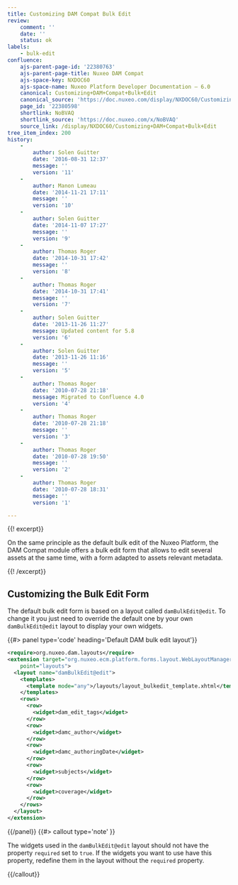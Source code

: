 ```yaml
---
title: Customizing DAM Compat Bulk Edit
review:
    comment: ''
    date: ''
    status: ok
labels:
    - bulk-edit
confluence:
    ajs-parent-page-id: '22380763'
    ajs-parent-page-title: Nuxeo DAM Compat
    ajs-space-key: NXDOC60
    ajs-space-name: Nuxeo Platform Developer Documentation — 6.0
    canonical: Customizing+DAM+Compat+Bulk+Edit
    canonical_source: 'https://doc.nuxeo.com/display/NXDOC60/Customizing+DAM+Compat+Bulk+Edit'
    page_id: '22380598'
    shortlink: NoBVAQ
    shortlink_source: 'https://doc.nuxeo.com/x/NoBVAQ'
    source_link: /display/NXDOC60/Customizing+DAM+Compat+Bulk+Edit
tree_item_index: 200
history:
    -
        author: Solen Guitter
        date: '2016-08-31 12:37'
        message: ''
        version: '11'
    -
        author: Manon Lumeau
        date: '2014-11-21 17:11'
        message: ''
        version: '10'
    -
        author: Solen Guitter
        date: '2014-11-07 17:27'
        message: ''
        version: '9'
    -
        author: Thomas Roger
        date: '2014-10-31 17:42'
        message: ''
        version: '8'
    -
        author: Thomas Roger
        date: '2014-10-31 17:41'
        message: ''
        version: '7'
    -
        author: Solen Guitter
        date: '2013-11-26 11:27'
        message: Updated content for 5.8
        version: '6'
    -
        author: Solen Guitter
        date: '2013-11-26 11:16'
        message: ''
        version: '5'
    -
        author: Thomas Roger
        date: '2010-07-28 21:18'
        message: Migrated to Confluence 4.0
        version: '4'
    -
        author: Thomas Roger
        date: '2010-07-28 21:18'
        message: ''
        version: '3'
    -
        author: Thomas Roger
        date: '2010-07-28 19:50'
        message: ''
        version: '2'
    -
        author: Thomas Roger
        date: '2010-07-28 18:31'
        message: ''
        version: '1'

---
```

{{! excerpt}}

On the same principle as the default bulk edit of the Nuxeo Platform, the DAM Compat module offers a bulk edit form that allows to edit several assets at the same time, with a form adapted to assets relevant metadata.

{{! /excerpt}}

## Customizing the Bulk Edit Form

The default bulk edit form is based on a layout called `damBulkEdit@edit`. To change it you just need to override the default one by your own `damBulkEdit@edit` layout to display your own widgets.

{{#> panel type='code' heading='Default DAM bulk edit layout'}}

```xml
<require>org.nuxeo.dam.layouts</require>
<extension target="org.nuxeo.ecm.platform.forms.layout.WebLayoutManager"
    point="layouts">
  <layout name="damBulkEdit@edit">
    <templates>
      <template mode="any">/layouts/layout_bulkedit_template.xhtml</template>
    </templates>
    <rows>
      <row>
        <widget>dam_edit_tags</widget>
      </row>
      <row>
        <widget>damc_author</widget>
      </row>
      <row>
        <widget>damc_authoringDate</widget>
      </row>
      <row>
        <widget>subjects</widget>
      </row>
      <row>
        <widget>coverage</widget>
      </row>
    </rows>
  </layout>
</extension>

```

{{/panel}} {{#> callout type='note' }}

The widgets used in the&nbsp;`damBulkEdit@edit` layout should not have the property `required` set to `true`. If the widgets you want to use have this property, redefine them in the layout without the `required` property.

{{/callout}}
